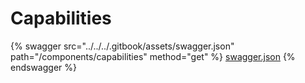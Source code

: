 # Capabilities

{% swagger src="../../../.gitbook/assets/swagger.json" path="/components/capabilities" method="get" %}
[swagger.json](../../../.gitbook/assets/swagger.json)
{% endswagger %}

